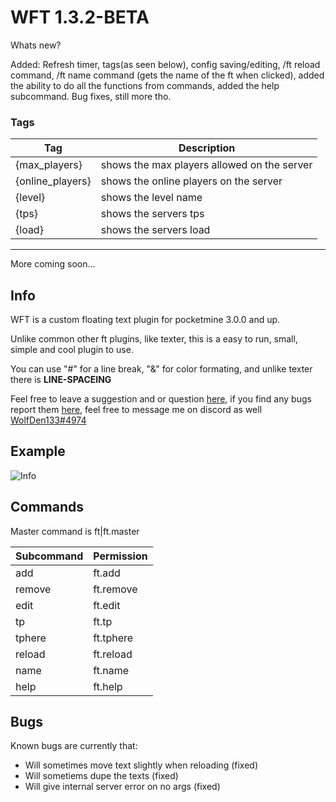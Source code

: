 # WFT 1.3.2-BETA

Whats new? 

Added: 
  Refresh timer, tags(as seen below), config saving/editing, /ft reload command, /ft name command (gets the name of the ft when clicked), added the ability to do all the       functions from commands, added the help subcommand.
  Bug fixes, still more tho.
  
  ### Tags
  Tag|Description
  -|-
  {max_players}|shows the max players allowed on the server
  {online_players}|shows the online players on the server
  {level}|shows the level name
  {tps}|shows the servers tps
  {load}|shows the servers load
  --------
  More coming soon...
  
## Info
WFT is a custom floating text plugin for pocketmine 3.0.0 and up.

Unlike common other ft plugins, like texter, this is a easy to run, small, simple and cool plugin to use.

You can use "#" for a line break, "&" for color formating, and unlike texter there is __LINE-SPACEING__

Feel free to leave a suggestion and or question [here](https://github.com/WolfDen133/WFT/discussions),
if you find any bugs report them [here](https://github.com/WolfDen133/WFT/issues),
feel free to message me on discord as well [WolfDen133#4974](https://dsc.bio/WolfDen133)

## Example
![Info](https://i.imgur.com/7UZQGWR.png)

## Commands

Master command is ft|ft.master

Subcommand | Permission
---------|----------
add|ft.add
remove|ft.remove
edit|ft.edit
tp|ft.tp
tphere|ft.tphere
reload|ft.reload
name|ft.name
help|ft.help

## Bugs
Known bugs are currently that:
  
 - Will sometimes move text slightly when reloading (fixed)
 - Will sometiems dupe the texts (fixed)
 - Will give internal server error on no args (fixed)
